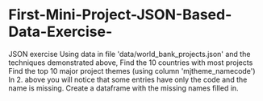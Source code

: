# First-Mini-Project-JSON-Based-Data-Exercise-

JSON exercise
Using data in file 'data/world_bank_projects.json' and the techniques demonstrated above,
Find the 10 countries with most projects
Find the top 10 major project themes (using column 'mjtheme_namecode')
In 2. above you will notice that some entries have only the code and the name is missing. Create a dataframe with the missing names filled in.
